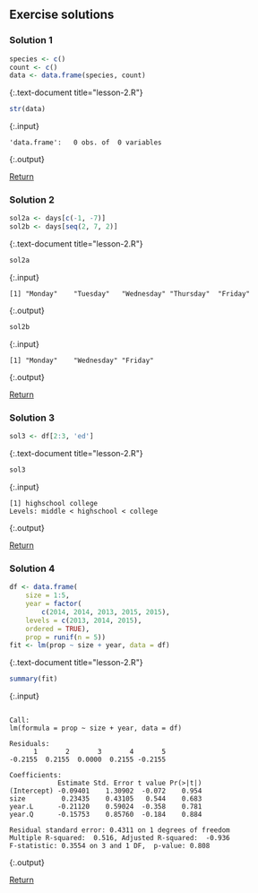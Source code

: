---
---

## Exercise solutions

<!--split-->

### Solution 1


~~~r
species <- c()
count <- c()
data <- data.frame(species, count)
~~~
{:.text-document title="lesson-2.R"}


~~~r
str(data)
~~~
{:.input}
~~~
'data.frame':	0 obs. of  0 variables
~~~
{:.output}

<aside class="notes" markdown="block">

[Return](#exercise-1)

</aside>

<!--split-->

### Solution 2


~~~r
sol2a <- days[c(-1, -7)]
sol2b <- days[seq(2, 7, 2)]
~~~
{:.text-document title="lesson-2.R"}


~~~r
sol2a
~~~
{:.input}
~~~
[1] "Monday"    "Tuesday"   "Wednesday" "Thursday"  "Friday"   
~~~
{:.output}


~~~r
sol2b
~~~
{:.input}
~~~
[1] "Monday"    "Wednesday" "Friday"   
~~~
{:.output}

<aside class="notes" markdown="block">

[Return](#exercise-2)

</aside>

<!--split-->

### Solution 3


~~~r
sol3 <- df[2:3, 'ed']
~~~
{:.text-document title="lesson-2.R"}


~~~r
sol3
~~~
{:.input}
~~~
[1] highschool college   
Levels: middle < highschool < college
~~~
{:.output}

<aside class="notes" markdown="block">

[Return](#exercise-3)

</aside>

<!--split-->

### Solution 4


~~~r
df <- data.frame(
    size = 1:5,
    year = factor(
        c(2014, 2014, 2013, 2015, 2015),
	levels = c(2013, 2014, 2015),
	ordered = TRUE),
    prop = runif(n = 5))
fit <- lm(prop ~ size + year, data = df)
~~~
{:.text-document title="lesson-2.R"}


~~~r
summary(fit)
~~~
{:.input}
~~~

Call:
lm(formula = prop ~ size + year, data = df)

Residuals:
      1       2       3       4       5 
-0.2155  0.2155  0.0000  0.2155 -0.2155 

Coefficients:
            Estimate Std. Error t value Pr(>|t|)
(Intercept) -0.09401    1.30902  -0.072    0.954
size         0.23435    0.43105   0.544    0.683
year.L      -0.21120    0.59024  -0.358    0.781
year.Q      -0.15753    0.85760  -0.184    0.884

Residual standard error: 0.4311 on 1 degrees of freedom
Multiple R-squared:  0.516,	Adjusted R-squared:  -0.936 
F-statistic: 0.3554 on 3 and 1 DF,  p-value: 0.808
~~~
{:.output}

<aside class="notes" markdown="block">

[Return](#exercise-4)

</aside>

